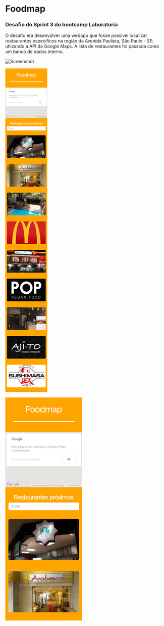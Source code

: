 # Foodmap

### Desafio do Sprint 3 do bootcamp Laboratoria

O desafio era desenvolver uma webapp que fosse possível localizar restaurantes específicos na região da Avenida Paulista, São Paulo - SP, utlizando a API da Google Maps. A lista de restaurantes foi passada como um banco de dados interno.

![Screenshot](docs/mockups/screencapture-foodmap-splash.png)

![Screenshot](docs/mockups/screencapture-foodmap-2.png)

![Screenshot](docs/mockups/screencapture-foodmap-3.png)